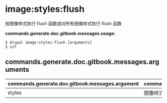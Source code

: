 # image:styles:flush
按图像样式执行 flush 函数或对所有图像样式执行 flush 函数

**commands.generate.doc.gitbook.messages.usage:**
```
$ drupal image:styles:flush [arguments]
$ isf  
```

## commands.generate.doc.gitbook.messages.arguments
commands.generate.doc.gitbook.messages.argument | commands.generate.doc.gitbook.messages.details
---------|-------------
styles | 图像样式名称
